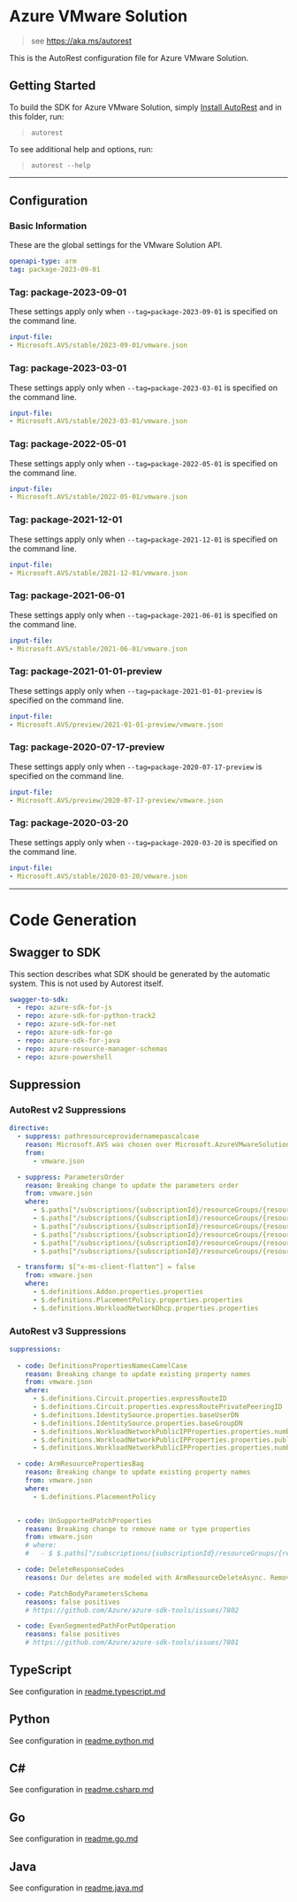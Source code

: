 # Azure VMware Solution

> see https://aka.ms/autorest

This is the AutoRest configuration file for Azure VMware Solution.

## Getting Started
To build the SDK for Azure VMware Solution, simply [Install AutoRest](https://aka.ms/autorest/install) and in this folder, run:

> `autorest`

To see additional help and options, run:

> `autorest --help`
---

## Configuration

### Basic Information
These are the global settings for the VMware Solution API.

``` yaml
openapi-type: arm
tag: package-2023-09-01
```

### Tag: package-2023-09-01

These settings apply only when `--tag=package-2023-09-01` is specified on the command line.

``` yaml $(tag) == 'package-2023-09-01'
input-file:
- Microsoft.AVS/stable/2023-09-01/vmware.json
```

### Tag: package-2023-03-01

These settings apply only when `--tag=package-2023-03-01` is specified on the command line.

``` yaml $(tag) == 'package-2023-03-01'
input-file:
- Microsoft.AVS/stable/2023-03-01/vmware.json
```

### Tag: package-2022-05-01

These settings apply only when `--tag=package-2022-05-01` is specified on the command line.

``` yaml $(tag) == 'package-2022-05-01'
input-file:
- Microsoft.AVS/stable/2022-05-01/vmware.json
```

### Tag: package-2021-12-01

These settings apply only when `--tag=package-2021-12-01` is specified on the command line.

``` yaml $(tag) == 'package-2021-12-01'
input-file:
- Microsoft.AVS/stable/2021-12-01/vmware.json
```

### Tag: package-2021-06-01

These settings apply only when `--tag=package-2021-06-01` is specified on the command line.

``` yaml $(tag) == 'package-2021-06-01'
input-file:
- Microsoft.AVS/stable/2021-06-01/vmware.json
```

### Tag: package-2021-01-01-preview

These settings apply only when `--tag=package-2021-01-01-preview` is specified on the command line.

``` yaml $(tag) == 'package-2021-01-01-preview'
input-file:
- Microsoft.AVS/preview/2021-01-01-preview/vmware.json
```

### Tag: package-2020-07-17-preview

These settings apply only when `--tag=package-2020-07-17-preview` is specified on the command line.

``` yaml $(tag) == 'package-2020-07-17-preview'
input-file:
- Microsoft.AVS/preview/2020-07-17-preview/vmware.json
```

### Tag: package-2020-03-20

These settings apply only when `--tag=package-2020-03-20` is specified on the command line.

``` yaml $(tag) == 'package-2020-03-20'
input-file:
- Microsoft.AVS/stable/2020-03-20/vmware.json
```

---
# Code Generation

## Swagger to SDK

This section describes what SDK should be generated by the automatic system.
This is not used by Autorest itself.

``` yaml $(swagger-to-sdk)
swagger-to-sdk:
  - repo: azure-sdk-for-js
  - repo: azure-sdk-for-python-track2
  - repo: azure-sdk-for-net
  - repo: azure-sdk-for-go
  - repo: azure-sdk-for-java
  - repo: azure-resource-manager-schemas
  - repo: azure-powershell
```

## Suppression

### AutoRest v2 Suppressions
``` yaml
directive:
  - suppress: pathresourceprovidernamepascalcase
    reason: Microsoft.AVS was chosen over Microsoft.AzureVMwareSolution
    from:
      - vmware.json

  - suppress: ParametersOrder
    reason: Breaking change to update the parameters order
    from: vmware.json
    where:
      - $.paths["/subscriptions/{subscriptionId}/resourceGroups/{resourceGroupName}/providers/Microsoft.AVS/privateClouds/{privateCloudName}/workloadNetworks/default/dhcpConfigurations/{dhcpId}"].get
      - $.paths["/subscriptions/{subscriptionId}/resourceGroups/{resourceGroupName}/providers/Microsoft.AVS/privateClouds/{privateCloudName}/workloadNetworks/default/portMirroringProfiles/{portMirroringId}"].delete
      - $.paths["/subscriptions/{subscriptionId}/resourceGroups/{resourceGroupName}/providers/Microsoft.AVS/privateClouds/{privateCloudName}/workloadNetworks/default/vmGroups/{vmGroupId}"].delete
      - $.paths["/subscriptions/{subscriptionId}/resourceGroups/{resourceGroupName}/providers/Microsoft.AVS/privateClouds/{privateCloudName}/workloadNetworks/default/dnsServices/{dnsServiceId}"].delete
      - $.paths["/subscriptions/{subscriptionId}/resourceGroups/{resourceGroupName}/providers/Microsoft.AVS/privateClouds/{privateCloudName}/workloadNetworks/default/dnsZones/{dnsZoneId}"].delete
      - $.paths["/subscriptions/{subscriptionId}/resourceGroups/{resourceGroupName}/providers/Microsoft.AVS/privateClouds/{privateCloudName}/workloadNetworks/default/publicIPs/{publicIPId}"].delete

  - transform: $["x-ms-client-flatten"] = false
    from: vmware.json
    where:
      - $.definitions.Addon.properties.properties
      - $.definitions.PlacementPolicy.properties.properties
      - $.definitions.WorkloadNetworkDhcp.properties.properties
```

### AutoRest v3 Suppressions
``` yaml
suppressions:
    
  - code: DefinitionsPropertiesNamesCamelCase
    reason: Breaking change to update existing property names
    from: vmware.json
    where:
      - $.definitions.Circuit.properties.expressRouteID
      - $.definitions.Circuit.properties.expressRoutePrivatePeeringID
      - $.definitions.IdentitySource.properties.baseUserDN
      - $.definitions.IdentitySource.properties.baseGroupDN
      - $.definitions.WorkloadNetworkPublicIPProperties.properties.numberOfPublicIPs
      - $.definitions.WorkloadNetworkPublicIPProperties.properties.publicIPBlock
      - $.definitions.WorkloadNetworkPublicIPProperties.properties.numberOfPublicIPs

  - code: ArmResourcePropertiesBag
    reason: Breaking change to update existing property names
    from: vmware.json
    where:
      - $.definitions.PlacementPolicy


  - code: UnSupportedPatchProperties
    reason: Breaking change to remove name or type properties
    from: vmware.json
    # where: 
    #   - $ $.paths["/subscriptions/{subscriptionId}/resourceGroups/{resourceGroupName}/providers/Microsoft.AVS/privateClouds/{privateCloudName}/workloadNetworks/default/segments/{segmentId}"].patch

  - code: DeleteResponseCodes
    reasons: Our deletes are modeled with ArmResourceDeleteAsync. Removing the 200 OK response is breaking.

  - code: PatchBodyParametersSchema
    reasons: false positives
    # https://github.com/Azure/azure-sdk-tools/issues/7802

  - code: EvenSegmentedPathForPutOperation
    reasons: false positives
    # https://github.com/Azure/azure-sdk-tools/issues/7801

```

## TypeScript

See configuration in [readme.typescript.md](./readme.typescript.md)

## Python

See configuration in [readme.python.md](./readme.python.md)

## C#

See configuration in [readme.csharp.md](./readme.csharp.md)

## Go

See configuration in [readme.go.md](./readme.go.md)

## Java

See configuration in [readme.java.md](./readme.java.md)



